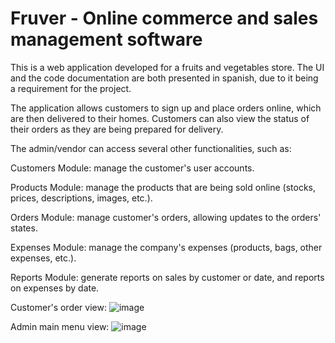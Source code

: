 # Fruver - Online commerce and sales management software

This is a web application developed for a fruits and vegetables store. The UI and the code documentation are both presented in spanish, due to it being a requirement for the project.

The application allows customers to sign up and place orders online, which are then delivered to their homes. Customers can also view the status of their orders as they are being prepared for delivery.

The admin/vendor can access several other functionalities, such as:

Customers Module: manage the customer's user accounts.

Products Module: manage the products that are being sold online (stocks, prices, descriptions, images, etc.).

Orders Module: manage customer's orders, allowing updates to the orders' states.

Expenses Module: manage the company's expenses (products, bags, other expenses, etc.).

Reports Module: generate reports on sales by customer or date, and reports on expenses by date.


 
Customer's order view:
![image](https://user-images.githubusercontent.com/69234995/175160282-68a1dbdf-654a-4295-8646-4c25e3332517.png)

Admin main menu view:
![image](https://user-images.githubusercontent.com/69234995/175160466-3c06040a-b741-4d6d-94a8-ae72b8af33a3.png)

